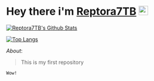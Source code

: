 # Hey there i'm [Reptora7TB](https://github.com/Reptora7TB) <img src="https://media.giphy.com/media/hvRJCLFzcasrR4ia7z/giphy.gif" width="25px">

[![Reptora7TB's Github Stats](https://github-readme-stats.vercel.app/api?username=Reptora7TB&count_private=true&show_icons=true&hide=stars&hide_border=true&include_all_commits=true&theme=onedark)](https://github.com/anuraghazra/github-readme-stats)

[![Top Langs](https://github-readme-stats.vercel.app/api/top-langs/?username=anuraghazra&langs_count=10&theme=onedark)](https://github.com/anuraghazra/github-readme-stats)

*About*:

> This is my first repository

```
Wow!
```
